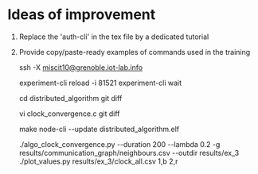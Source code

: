 Ideas of improvement
====================

1. Replace the 'auth-cli' in the tex file by a dedicated tutorial

2. Provide copy/paste-ready examples of commands used in the training

	ssh -X miscit10@grenoble.iot-lab.info

	experiment-cli reload -i 81521
	experiment-cli wait

	cd distributed_algorithm
	git diff

	vi clock_convergence.c
	git diff

	make
	node-cli --update distributed_algorithm.elf

	./algo_clock_convergence.py --duration 200 --lambda 0.2 -g results/communication_graph/neighbours.csv --outdir results/ex_3
	./plot_values.py results/ex_3/clock_all.csv 1,b 2,r

